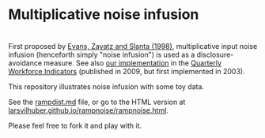 # Multiplicative noise infusion
# 
First proposed by [Evans, Zayatz and Slanta (1998)](http://www.jos.nu/Articles/abstract.asp?article=144537), multiplicative input noise infusion (henceforth simply "noise infusion") is used as a disclosure-avoidance measure. See also [our implementation](https://ideas.repec.org/h/nbr/nberch/0485.html) in the [Quarterly Workforce Indicators](http://lehd.ces.census.gov/data) (published in 2009, but first implemented in 2003).

This repository illustrates noise infusion with some toy data. 

See the [rampdist.md](rampdist.md) file, or go to the HTML version at [larsvilhuber.github.io/rampnoise/rampnoise.html](https://larsvilhuber.github.io/rampnoise/rampnoise.html).

Please feel free to fork it and play with it.

